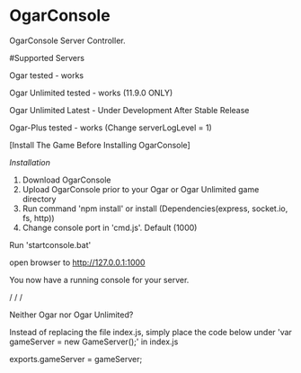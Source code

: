 # OgarConsole

OgarConsole Server Controller.

#Supported Servers

Ogar tested - works

Ogar Unlimited tested - works (11.9.0 ONLY)

Ogar Unlimited Latest - Under Development After Stable Release

Ogar-Plus tested - works (Change serverLogLevel = 1)


[Install The Game Before Installing OgarConsole]

*Installation*

1. Download OgarConsole
2. Upload OgarConsole prior to your Ogar or Ogar Unlimited game directory
3. Run command 'npm install' or install (Dependencies(express, socket.io, fs, http))
4. Change console port in 'cmd.js'. Default (1000)

Run 'startconsole.bat'

open browser to http://127.0.0.1:1000

You now have a running console for your server.

/
/
/

Neither Ogar nor Ogar Unlimited?

Instead of replacing the file index.js, simply place the code below under 'var gameServer = new GameServer();' in index.js

exports.gameServer = gameServer;
